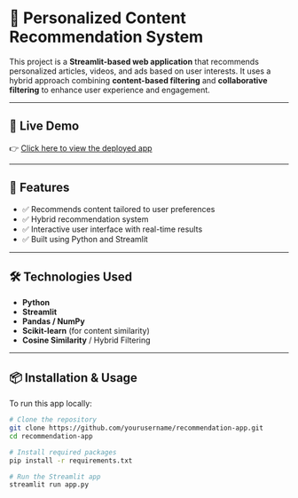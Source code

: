 # 🎯 Personalized Content Recommendation System

This project is a **Streamlit-based web application** that recommends personalized articles, videos, and ads based on user interests. It uses a hybrid approach combining **content-based filtering** and **collaborative filtering** to enhance user experience and engagement.

---

## 🚀 Live Demo

👉 [Click here to view the deployed app](https://your-app-name.streamlit.app)

---

## 🧠 Features

- ✅ Recommends content tailored to user preferences
- ✅ Hybrid recommendation system
- ✅ Interactive user interface with real-time results
- ✅ Built using Python and Streamlit

---

## 🛠️ Technologies Used

- **Python**
- **Streamlit**
- **Pandas / NumPy**
- **Scikit-learn** (for content similarity)
- **Cosine Similarity** / Hybrid Filtering

---

## 📦 Installation & Usage

To run this app locally:

```bash
# Clone the repository
git clone https://github.com/yourusername/recommendation-app.git
cd recommendation-app

# Install required packages
pip install -r requirements.txt

# Run the Streamlit app
streamlit run app.py

